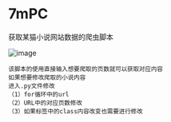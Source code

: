 # 7mPC
获取某猫小说网站数据的爬虫脚本

![image](https://github.com/user-attachments/assets/89495291-8bc3-4703-bed4-51f92f908498)

```shell
该脚本的使用直接输入想要爬取的页数就可以获取对应内容
如果想要修改爬取的小说内容
进入.py文件修改
（1）for循环中的url
（2）URL中的对应页数修改
（3）如果标签中的class内容改变也需要进行修改

````
